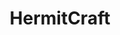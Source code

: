 ---
title: HermitCraft
crosslinks:
- Minecraft
- Foolcraft
- mindcrack
- mindcrackcirclejerk
- HermitPack
- livven
- Guude
- magicTCG
- agnostic
---